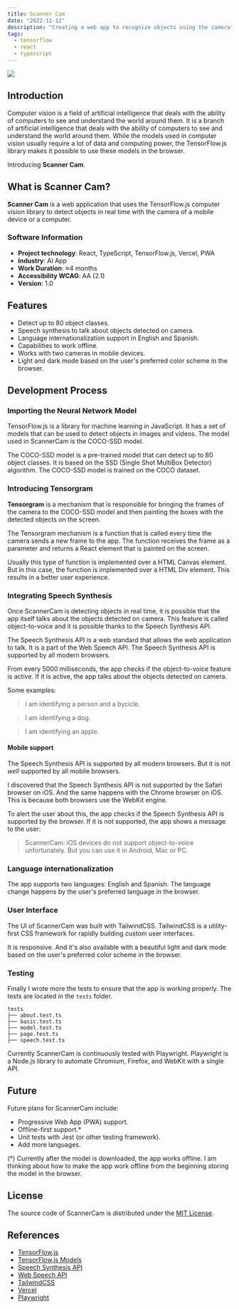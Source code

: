 ```yaml
---
title: Scanner Cam
date: "2022-11-12"
description: "Creating a web app to recognize objects using the camera"
tags:
  - tensorflow
  - react
  - typescript
---
```


<img src="/scannercam__cover.webp" />

## Introduction

Computer vision is a field of artificial intelligence that deals with the ability of computers to see and understand the world around them. It is a branch of artificial intelligence that deals with the ability of computers to see and understand the world around them. While the models used in computer vision usually require a lot of data and computing power, the TensorFlow.js library makes it possible to use these models in the browser.

Introducing **Scanner Cam**.

## What is Scanner Cam?

**Scanner Cam** is a web application that uses the TensorFlow.js computer vision library to detect objects in real time with the camera of a mobile device or a computer.

### Software Information

- **Project technology**: React, TypeScript, TensorFlow.js, Vercel, PWA
- **Industry**: AI App
- **Work Duration**: ≈4 months
- **Accessibility WCAG**: AA (2.1)
- **Version**: 1.0

## Features

- Detect up to 80 object classes.
- Speech synthesis to talk about objects detected on camera.
- Language internationalization support in English and Spanish.
- Capabilities to work offline.
- Works with two cameras in mobile devices.
- Light and dark mode based on the user's preferred color scheme in the browser.

## Development Process

### Importing the Neural Network Model

TensorFlow.js is a library for machine learning in JavaScript. It has a set of models that can be used to detect objects in images and videos. The model used in ScannerCam is the COCO-SSD model.

The COCO-SSD model is a pre-trained model that can detect up to 80 object classes. It is based on the SSD (Single Shot MultiBox Detector) algorithm. The COCO-SSD model is trained on the COCO dataset.

### Introducing Tensorgram

**Tensorgram** is a mechanism that is responsible for bringing the frames of the camera to the COCO-SSD model and then painting the boxes with the detected objects on the screen.

The Tensorgram mechanism is a function that is called every time the camera sends a new frame to the app. The function receives the frame as a parameter and returns a React element that is painted on the screen.

Usually this type of function is implemented over a HTML Canvas element. But in this case, the function is implemented over a HTML Div element. This results in a better user experience.

### Integrating Speech Synthesis

Once ScannerCam is detecting objects in real time, it is possible that the app itself talks about the objects detected on camera. This feature is called object-to-voice and it is possible thanks to the Speech Synthesis API.

The Speech Synthesis API is a web standard that allows the web application to talk. It is a part of the Web Speech API. The Speech Synthesis API is supported by all modern browsers.

From every 5000 milliseconds, the app checks if the object-to-voice feature is active. If it is active, the app talks about the objects detected on camera.

Some examples:

> I am identifying a person and a bycicle.

> I am identifying a dog.

> I am identifying an apple.

#### Mobile support

The Speech Synthesis API is supported by all modern browsers. But it is not _well_ supported by all mobile browsers.

I discovered that the Speech Synthesis API is not supported by the Safari browser on iOS. And the same happens with the Chrome browser on iOS. This is because both browsers use the WebKit engine.

To alert the user about this, the app checks if the Speech Synthesis API is supported by the browser. If it is not supported, the app shows a message to the user:

> ScannerCam: iOS devices do not support object-to-voice unfortunately. But you can use it in Android, Mac or PC.

### Language internationalization

The app supports two languages: English and Spanish. The language change happens by the user's preferred language in the browser.

### User Interface

The UI of ScannerCam was built with TailwindCSS. TailwindCSS is a utility-first CSS framework for rapidly building custom user interfaces.

It is responsive. And it's also available with a beautiful light and dark mode based on the user's preferred color scheme in the browser.

### Testing

Finally I wrote more the tests to ensure that the app is working properly. The tests are located in the `tests` folder.

```
tests
├── about.test.ts
├── basic.test.ts
├── model.test.ts
├── page.test.ts
├── speech.test.ts
```

Currently ScannerCam is continuously tested with Playwright. Playwright is a Node.js library to automate Chromium, Firefox, and WebKit with a single API.

## Future

Future plans for ScannerCam include:

- Progressive Web App (PWA) support.
- Offline-first support.\*
- Unit tests with Jest (or other testing framework).
- Add more languages.

(\*) Currently after the model is downloaded, the app works offline. I am thinking about how to make the app work offline from the beginning storing the model in the browser.

## License

The source code of ScannerCam is distributed under the <a href="https://opensource.org/licenses/MIT" target="_blank">MIT License</a>.

## References

- <a href="https://www.tensorflow.org/js" target="_blank">TensorFlow.js</a>
- <a href="https://www.tensorflow.org/js/models" target="_blank">TensorFlow.js Models</a>
- <a href="https://developer.mozilla.org/en-US/docs/Web/API/SpeechSynthesis" target="_blank">Speech Synthesis API</a>
- <a href="https://developer.mozilla.org/en-US/docs/Web/API/Web_Speech_API" target="_blank">Web Speech API</a>
- <a href="https://tailwindcss.com" target="_blank">TailwindCSS</a>
- <a href="https://vercel.com" target="_blank">Vercel</a>
- <a href="https://playwright.dev" target="_blank">Playwright</a>
